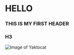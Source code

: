 # HELLO
### THIS IS MY FIRST HEADER
### H3
![Image of Yaktocat](https://octodex.github.com/images/yaktocat.png)
